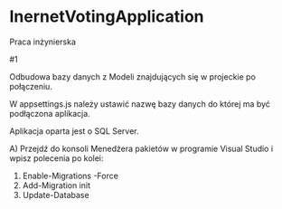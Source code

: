 # InernetVotingApplication
 Praca inżynierska

#1

Odbudowa bazy danych z Modeli znajdujących się w projeckie po połączeniu.

W appsettings.js należy ustawić nazwę bazy danych do której ma być podłączona aplikacja.

Aplikacja oparta jest o SQL Server.

A) Przejdź do konsoli Menedżera pakietów w programie Visual Studio i wpisz polecenia po kolei:
 1) Enable-Migrations -Force
 2) Add-Migration init
 3) Update-Database

